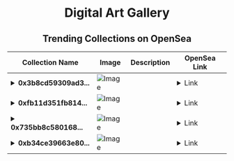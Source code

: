 <div align="center">

# Digital Art Gallery

## Trending Collections on OpenSea

| Collection Name                       | Image                                                                                     | Description                       | OpenSea Link                                                                                          |
|---------------------------------------|-------------------------------------------------------------------------------------------|-----------------------------------|--------------------------------------------------------------------------------------------------------|
| **<details><summary>0x3b8cd59309ad3...</summary>0x3b8cd59309ad3c21279edcfa87289a5b684d0331</details>** | ![Image](https://i.seadn.io/s/raw/files/2aefd2c0f6eb81e12788ead45d8ffde9.gif?w=500&auto=format?w=200&auto=format) |  | <details><summary>Link</summary>[0x3b8cd59309ad3c21279edcfa87289a5b684d0331](https://opensea.io/collection/0x3b8cd59309ad3c21279edcfa87289a5b684d0331)</details> |
| **<details><summary>0xfb11d351fb814...</summary>0xfb11d351fb81482a9ad9de6c6f43eab2add729b8</details>** | ![Image](https://i.seadn.io/s/raw/files/2aefd2c0f6eb81e12788ead45d8ffde9.gif?w=500&auto=format?w=200&auto=format) |  | <details><summary>Link</summary>[0xfb11d351fb81482a9ad9de6c6f43eab2add729b8](https://opensea.io/collection/0xfb11d351fb81482a9ad9de6c6f43eab2add729b8)</details> |
| **<details><summary>0x735bb8c580168...</summary>0x735bb8c5801682662ff78b45a89cdb16db28b4a8</details>** | ![Image](https://i.seadn.io/s/raw/files/2aefd2c0f6eb81e12788ead45d8ffde9.gif?w=500&auto=format?w=200&auto=format) |  | <details><summary>Link</summary>[0x735bb8c5801682662ff78b45a89cdb16db28b4a8](https://opensea.io/collection/0x735bb8c5801682662ff78b45a89cdb16db28b4a8)</details> |
| **<details><summary>0xb34ce39663e80...</summary>0xb34ce39663e804c85416b8f1737dee6213e39679</details>** | ![Image](https://i.seadn.io/s/raw/files/2aefd2c0f6eb81e12788ead45d8ffde9.gif?w=500&auto=format?w=200&auto=format) |  | <details><summary>Link</summary>[0xb34ce39663e804c85416b8f1737dee6213e39679](https://opensea.io/collection/0xb34ce39663e804c85416b8f1737dee6213e39679)</details> |

</div>